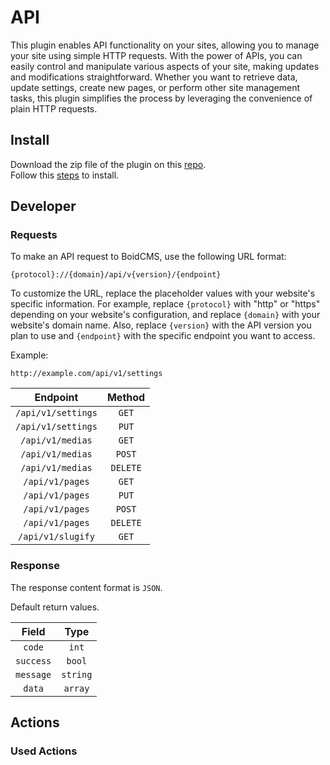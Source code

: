 # API
This plugin enables API functionality on your sites, allowing you to manage your site using simple HTTP requests. With the power of APIs, you can easily control and manipulate various aspects of your site, making updates and modifications straightforward. Whether you want to retrieve data, update settings, create new pages, or perform other site management tasks, this plugin simplifies the process by leveraging the convenience of plain HTTP requests.


## Install
Download the zip file of the plugin on this [repo](https://github.com/BoidCMS/api).     
Follow this [steps](plugins/install) to install.


## Developer

### Requests

To make an API request to BoidCMS, use the following URL format:

```plain
{protocol}://{domain}/api/v{version}/{endpoint}
```

To customize the URL, replace the placeholder values with your website's specific information. For example, replace `{protocol}` with "http" or "https" depending on your website's configuration, and replace `{domain}` with your website's domain name. Also, replace `{version}` with the API version you plan to use and `{endpoint}` with the specific endpoint you want to access.   

Example: 
```plain
http://example.com/api/v1/settings
```

|       Endpoint     |  Method  |
| :----------------: | :------: |
| `/api/v1/settings` |   `GET`  |
| `/api/v1/settings` |   `PUT`  |
|  `/api/v1/medias`  |   `GET`  |
|  `/api/v1/medias`  |  `POST`  |
|  `/api/v1/medias`  | `DELETE` |
|  `/api/v1/pages`   |   `GET`  |
|  `/api/v1/pages`   |   `PUT`  |
|  `/api/v1/pages`   |  `POST`  |
|  `/api/v1/pages`   | `DELETE` |
|  `/api/v1/slugify` |   `GET`  |

### Response
The response content format is `JSON`.

Default return values.     

|    Field   |   Type  |
| :--------: | :-----: |
|   `code`   |  `int`  |
|  `success` |  `bool` |
|  `message` | `string`|
|   `data`   | `array` |


## Actions

### Used Actions

<!--
|         Action       |     Execute in    |     Parameters     |   Since   |
| :------------------: | :---------------: | :----------------: | :-------: |
|    `delete_media`    |    `api_medias`   | `(string) $media`  |  `0.1.0`  |
|     `delete_page`    |     `api_pages`   | `(string) $page`   |  `0.1.0`  |
|      `settings`      |   `App::admin`    |                    |  `0.1.0`  |
|       `render`       |   `App::render`   |                    |  `0.1.0`  |

-->
